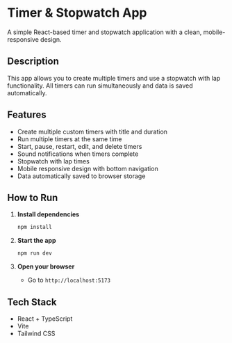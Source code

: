 # Timer & Stopwatch App

A simple React-based timer and stopwatch application with a clean, mobile-responsive design.

## Description

This app allows you to create multiple timers and use a stopwatch with lap functionality. All timers can run simultaneously and data is saved automatically.

## Features

- Create multiple custom timers with title and duration
- Run multiple timers at the same time
- Start, pause, restart, edit, and delete timers
- Sound notifications when timers complete
- Stopwatch with lap times
- Mobile responsive design with bottom navigation
- Data automatically saved to browser storage

## How to Run

1. **Install dependencies**
   ```bash
   npm install
   ```

2. **Start the app**
   ```bash
   npm run dev
   ```

3. **Open your browser**
   - Go to `http://localhost:5173`

## Tech Stack

- React + TypeScript
- Vite
- Tailwind CSS
